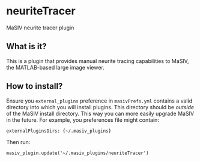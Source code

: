 # neuriteTracer
MaSIV neurite tracer plugin

## What is it?
This is a plugin that provides manual neurite tracing capabilities to MaSIV, the MATLAB-based large image viewer.  


## How to install?
Ensure you ``external_plugins`` preference in ``masivPrefs.yml`` contains a valid directory into which you will install plugins. This directory should be *outside* of the MaSIV install directory. This way you can more easily upgrade MaSIV in the future. For example, you preferences file might contain:

``
externalPluginsDirs: {~/.masiv_plugins}
``

Then run:

``masiv_plugin.update('~/.masiv_plugins/neuriteTracer')``
